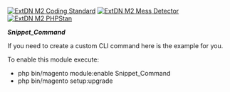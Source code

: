 [![ExtDN M2 Coding Standard](https://github.com/eugene-petrov/magento2-command/actions/workflows/coding-standard.yml/badge.svg?branch=main)](https://github.com/eugene-petrov/magento2-command/actions/workflows/coding-standard.yml)
[![ExtDN M2 Mess Detector](https://github.com/eugene-petrov/magento2-command/actions/workflows/mess-detector.yml/badge.svg?branch=main)](https://github.com/eugene-petrov/magento2-command/actions/workflows/mess-detector.yml)
[![ExtDN M2 PHPStan](https://github.com/eugene-petrov/magento2-command/actions/workflows/phpstan.yml/badge.svg?branch=main)](https://github.com/eugene-petrov/magento2-command/actions/workflows/phpstan.yml)

***Snippet_Command***

If you need to create a custom CLI command here is the example for you.

To enable this module execute:
- php bin/magento module:enable Snippet_Command
- php bin/magento setup:upgrade
